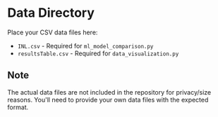 # Data Directory

Place your CSV data files here:

- `INL.csv` - Required for `ml_model_comparison.py`
- `resultsTable.csv` - Required for `data_visualization.py`

## Note
The actual data files are not included in the repository for privacy/size reasons.
You'll need to provide your own data files with the expected format.